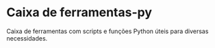 # Caixa de ferramentas-py
Caixa de ferramentas com scripts e funções Python úteis para diversas necessidades.
